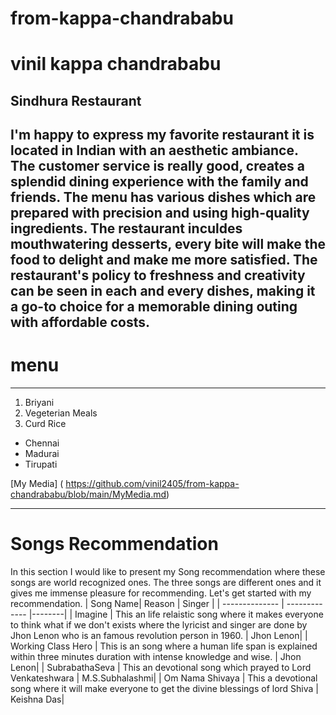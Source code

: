 # from-kappa-chandrababu
# vinil kappa chandrababu
## Sindhura Restaurant 
 I'm happy to express my favorite restaurant it is located in Indian with an aesthetic ambiance. The customer service is really good, creates a splendid dining experience with the family and friends. **The menu has various dishes which are prepared with precision and using high-quality ingredients. The restaurant inculdes mouthwatering desserts, every bite will make the food to delight and make me more satisfied.** The restaurant's policy to freshness and creativity can be seen in each and every dishes, making it a go-to choice for a memorable dining outing with affordable costs.
 -------
 # menu 
 --------
 1. Briyani 
 2. Vegeterian Meals 
 3. Curd Rice 
  
 * Chennai 
 * Madurai 
 * Tirupati 

 [My Media] ( https://github.com/vinil2405/from-kappa-chandrababu/blob/main/MyMedia.md)


 -------
 
 #  Songs Recommendation 
 In this section I would like to present my Song recommendation where these songs are world recognized ones. The three songs are different ones and it  gives me immense pleasure for recommending. Let's get started with my recommendation.
 | Song Name| Reason | Singer |
 | -------------- | ------------- |--------|
 | Imagine | This an life relaistic song where it makes everyone to think what if we don't exists where the lyricist and singer are done by Jhon Lenon who is an famous revolution person in 1960. | Jhon Lenon|
 | Working Class Hero | This is an song where a  human life span is explained within three minutes duration with intense knowledge and wise. | Jhon Lenon|
 | SubrabathaSeva | This an devotional song which prayed to Lord Venkateshwara | M.S.Subhalashmi|
 | Om Nama Shivaya  | This a devotional song where it will make everyone to get the divine blessings of lord Shiva | Keishna Das|
 
